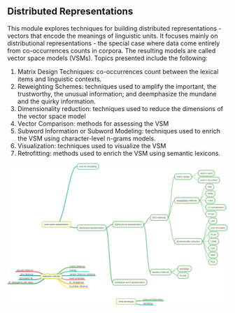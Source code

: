 ## Distributed Representations

This module explores techniques for building distributed representations - vectors that encode the meanings of linguistic units.
It focuses mainly on distributional representations - the special case where data come entirely from co-occurrences counts in corpora.
The resulting models are called vector space models (VSMs).
Topics presented include the following:
1.  Matrix Design Techniques: co-occurrences count between the lexical items and linguistic contexts.
2.  Reweighting Schemes: techniques used to amplify the important, the trustworthy, the unusual information; and deemphasize the mundane and the quirky information.
3.  Dimensionality reduction: techniques used to reduce the dimensions of the vector space model
4.  Vector Comparison: methods for assessing the VSM
5.  Subword Information or Subword Modeling: techniques used to enrich the VSM using character-level n-grams models.
6.  Visualization: techniques used to visualize the VSM
7.  Retrofitting: methods used to enrich the VSM using semantic lexicons.

![](word_representations.png)